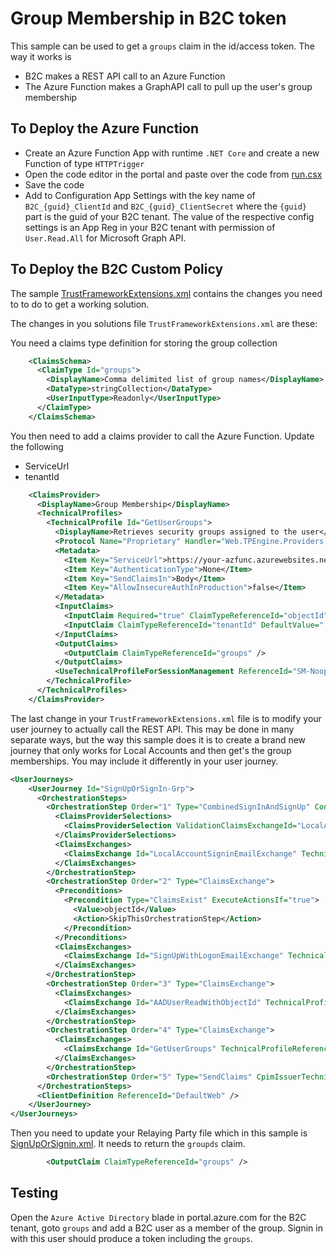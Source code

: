 # Group Membership in B2C token

This sample can be used to get a `groups` claim in the id/access token. The way it works is

- B2C makes a REST API call to an Azure Function
- The Azure Function makes a GraphAPI call to pull up the user's group membership

## To Deploy the Azure Function

- Create an Azure Function App with runtime `.NET Core` and create a new Function of type `HTTPTrigger`
- Open the code editor in the portal and paste over the code from [run.csx](./source-code/run.csx)
- Save the code
- Add to Configuration App Settings with the key name of `B2C_{guid}_ClientId` and `B2C_{guid}_ClientSecret` where the `{guid}` part is the guid of your B2C tenant. The value of the respective config settings is an App Reg in your B2C tenant with permission of `User.Read.All` for Microsoft Graph API.

## To Deploy the B2C Custom Policy

The sample [TrustFrameworkExtensions.xml](./policies/TrustFrameworkExtensions.xml) contains the changes you need to to do to get a working solution.

The changes in you solutions file `TrustFrameworkExtensions.xml` are these:

You need a claims type definition for storing the group collection

```xml
    <ClaimsSchema>
      <ClaimType Id="groups">
        <DisplayName>Comma delimited list of group names</DisplayName>
        <DataType>stringCollection</DataType>
        <UserInputType>Readonly</UserInputType>
      </ClaimType>
    </ClaimsSchema>
```

You then need to add a claims provider to call the Azure Function. Update the following
- ServiceUrl
- tenantId <InputClaim>

```xml
    <ClaimsProvider>
      <DisplayName>Group Membership</DisplayName>
      <TechnicalProfiles>
        <TechnicalProfile Id="GetUserGroups">
          <DisplayName>Retrieves security groups assigned to the user</DisplayName>
          <Protocol Name="Proprietary" Handler="Web.TPEngine.Providers.RestfulProvider, Web.TPEngine, Version=1.0.0.0, Culture=neutral, PublicKeyToken=null" />
          <Metadata>
            <Item Key="ServiceUrl">https://your-azfunc.azurewebsites.net/api/GetGroupMembershipMSGraph?code=...</Item>
            <Item Key="AuthenticationType">None</Item>
            <Item Key="SendClaimsIn">Body</Item>
            <Item Key="AllowInsecureAuthInProduction">false</Item>
          </Metadata>
          <InputClaims>
            <InputClaim Required="true" ClaimTypeReferenceId="objectId" />
            <InputClaim ClaimTypeReferenceId="tenantId" DefaultValue="...your tenandid guid ..."/>
          </InputClaims>
          <OutputClaims>
            <OutputClaim ClaimTypeReferenceId="groups" />
          </OutputClaims>
          <UseTechnicalProfileForSessionManagement ReferenceId="SM-Noop" />
        </TechnicalProfile>
      </TechnicalProfiles>
    </ClaimsProvider>
```

The last change in your `TrustFrameworkExtensions.xml` file is to modify your user journey to actually call the REST API. This may be done in many separate ways, but the way this sample does it is to create a brand new journey that only works for Local Accounts and then get's the group memberships. You may include it differently in your user journey.

```xml
<UserJourneys>
    <UserJourney Id="SignUpOrSignIn-Grp">
      <OrchestrationSteps>
        <OrchestrationStep Order="1" Type="CombinedSignInAndSignUp" ContentDefinitionReferenceId="api.signuporsignin">
          <ClaimsProviderSelections>
            <ClaimsProviderSelection ValidationClaimsExchangeId="LocalAccountSigninEmailExchange" />
          </ClaimsProviderSelections>
          <ClaimsExchanges>
            <ClaimsExchange Id="LocalAccountSigninEmailExchange" TechnicalProfileReferenceId="SelfAsserted-LocalAccountSignin-Email" />
          </ClaimsExchanges>
        </OrchestrationStep>
        <OrchestrationStep Order="2" Type="ClaimsExchange">
          <Preconditions>
            <Precondition Type="ClaimsExist" ExecuteActionsIf="true">
              <Value>objectId</Value>
              <Action>SkipThisOrchestrationStep</Action>
            </Precondition>
          </Preconditions>
          <ClaimsExchanges>
            <ClaimsExchange Id="SignUpWithLogonEmailExchange" TechnicalProfileReferenceId="LocalAccountSignUpWithLogonEmail" />
          </ClaimsExchanges>
        </OrchestrationStep>
        <OrchestrationStep Order="3" Type="ClaimsExchange">
          <ClaimsExchanges>
            <ClaimsExchange Id="AADUserReadWithObjectId" TechnicalProfileReferenceId="AAD-UserReadUsingObjectId" />
          </ClaimsExchanges>
        </OrchestrationStep>
        <OrchestrationStep Order="4" Type="ClaimsExchange">
          <ClaimsExchanges>
            <ClaimsExchange Id="GetUserGroups" TechnicalProfileReferenceId="GetUserGroups" />
          </ClaimsExchanges>
        </OrchestrationStep>        
        <OrchestrationStep Order="5" Type="SendClaims" CpimIssuerTechnicalProfileReferenceId="JwtIssuer" />    
      </OrchestrationSteps>
      <ClientDefinition ReferenceId="DefaultWeb" />
    </UserJourney>
</UserJourneys>
```

Then you need to update your Relaying Party file which in this sample is [SignUpOrSignin.xml](.\policies\SignUpOrSignin.xml). It needs to return the `groupds` claim.

```xml
        <OutputClaim ClaimTypeReferenceId="groups" />
```

## Testing

Open the `Azure Active Directory` blade in portal.azure.com for the B2C tenant, goto `groups` and add a B2C user as a member of the group. Signin in with this user should produce a token including the `groups`. 